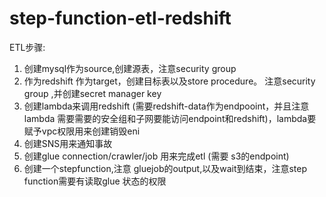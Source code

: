 # step-function-etl-redshift



ETL步骤:
1. 创建mysql作为source,创建源表，注意security group
2. 作为redshift 作为target，创建目标表以及store procedure。 注意security group ,并创建secret manager key
3. 创建lambda来调用redshift (需要redshift-data作为endpooint，并且注意lambda 需要需要的安全组和子网要能访问endpoint和redshift)，lambda要赋予vpc权限用来创建销毁eni
4. 创建SNS用来通知事故
5. 创建glue connection/crawler/job 用来完成etl (需要 s3的endpoint)
6. 创建一个stepfunction,注意 gluejob的output,以及wait到结束，注意step function需要有读取glue 状态的权限
